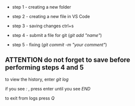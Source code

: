 * step 1 - creating a new folder

* step 2 - creating a new file in VS Code

* step 3 - saving changes ctrl+s

* step 4 - submit a file for git (*git add "name"*)

* step 5 - fixing (*git commit -m "your comment"*)

## ATTENTION  do not forget to save before performing steps 4 and 5

to view the history, enter *git log*

if you see *:* , press enter until you see *END*

to exit from logs press *Q*